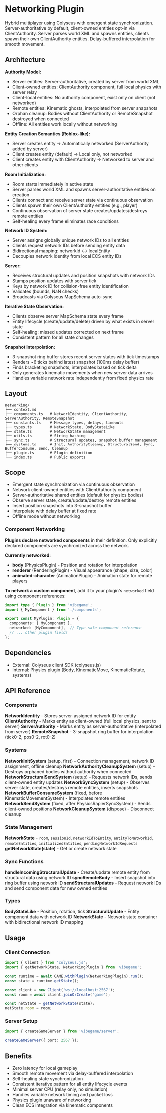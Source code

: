 # Networking Plugin

<!-- LLM:OVERVIEW -->
Hybrid multiplayer using Colyseus with emergent state synchronization. Server-authoritative by default, client-owned entities opt-in via ClientAuthority. Server parses world XML and spawns entities, clients spawn their own ClientAuthority entities. Delay-buffered interpolation for smooth movement.
<!-- /LLM:OVERVIEW -->

## Architecture

**Authority Model:**
- Server entities: Server-authoritative, created by server from world XML
- Client-owned entities: ClientAuthority component, full local physics with server relay
- Client-local entities: No authority component, exist only on client (not networked)
- Remote entities: Kinematic ghosts, interpolated from server snapshots
- Orphan cleanup: Bodies without ClientAuthority or RemoteSnapshot destroyed when connected
- Offline: All entities work locally without networking

**Entity Creation Semantics (Roblox-like):**
- Server creates entity → Automatically networked (ServerAuthority added by server)
- Client creates entity (default) → Local only, not networked
- Client creates entity with ClientAuthority → Networked to server and other clients

**Room Initialization:**
- Room starts immediately in active state
- Server parses world XML and spawns server-authoritative entities on creation
- Clients connect and receive server state via continuous observation
- Clients spawn their own ClientAuthority entities (e.g., player)
- Continuous observation of server state creates/updates/destroys remote entities
- Self-healing every frame eliminates race conditions

**Network ID System:**
- Server assigns globally unique network IDs to all entities
- Clients request network IDs before sending entity data
- Bidirectional mapping: networkId ↔ localEntity
- Decouples network identity from local ECS entity IDs

**Server:**
- Receives structural updates and position snapshots with network IDs
- Stamps position updates with server tick
- Keys by network ID for collision-free entity identification
- Validates (bounds, NaN checks)
- Broadcasts via Colyseus MapSchema auto-sync

**Iterative State Observation:**
- Clients observe server MapSchema state every frame
- Entity lifecycle (create/update/delete) driven by what exists in server state
- Self-healing: missed updates corrected on next frame
- Consistent pattern for all state changes

**Snapshot Interpolation:**
- 3-snapshot ring buffer stores recent server states with tick timestamps
- Renders ~6 ticks behind latest snapshot (100ms delay buffer)
- Finds bracketing snapshots, interpolates based on tick delta
- Only generates kinematic movements when new server data arrives
- Handles variable network rate independently from fixed physics rate

## Layout

```
networking/
├── context.md
├── components.ts   # NetworkIdentity, ClientAuthority, ServerAuthority, RemoteSnapshot
├── constants.ts    # Message types, delays, timeouts
├── types.ts        # NetworkState, BodyStateLike
├── state.ts        # NetworkState management
├── utils.ts        # String hashing
├── sync.ts         # Structural updates, snapshot buffer management
├── systems.ts      # Init, AuthorityCleanup, StructuralSend, Sync, BufferConsume, Send, Cleanup
├── plugin.ts       # Plugin definition
└── index.ts        # Public exports
```

## Scope

- Emergent state synchronization via continuous observation
- Network client-owned entities with ClientAuthority component
- Server-authoritative shared entities (default for physics bodies)
- Observe server state, create/update/destroy remote entities
- Insert position snapshots into 3-snapshot buffer
- Interpolate with delay buffer at fixed rate
- Offline mode without networking

### Component Networking

**Plugins declare networked components** in their definition. Only explicitly declared components are synchronized across the network.

**Currently networked:**
- **body** (PhysicsPlugin) - Position and rotation for interpolation
- **renderer** (RenderingPlugin) - Visual appearance (shape, size, color)
- **animated-character** (AnimationPlugin) - Animation state for remote players

**To network a custom component**, add it to your plugin's `networked` field using component references:

```typescript
import type { Plugin } from 'vibegame';
import { MyComponent } from './components';

export const MyPlugin: Plugin = {
  components: { MyComponent },
  networked: [MyComponent],  // Type-safe component reference
  // ... other plugin fields
};
```

## Dependencies

- External: Colyseus client SDK (colyseus.js)
- Internal: Physics plugin (Body, KinematicMove, KinematicRotate, systems)

<!-- LLM:REFERENCE -->
## API Reference

### Components

**NetworkIdentity** - Stores server-assigned network ID for entity
**ClientAuthority** - Marks entity as client-owned (full local physics, sent to server)
**ServerAuthority** - Marks entity as server-authoritative (interpolated from server)
**RemoteSnapshot** - 3-snapshot ring buffer for interpolation (tick0-2, pos0-2, rot0-2)

### Systems

**NetworkInitSystem** (setup, first) - Connection management, network ID assignment, offline cleanup
**NetworkAuthorityCleanupSystem** (setup) - Destroys orphaned bodies without authority when connected
**NetworkStructuralSendSystem** (setup) - Requests network IDs, sends client-owned entity updates
**NetworkSyncSystem** (setup) - Observes server state, creates/destroys remote entities, inserts snapshots
**NetworkBufferConsumeSystem** (fixed, before KinematicMovementSystem) - Interpolates remote entities
**NetworkSendSystem** (fixed, after PhysicsRapierSyncSystem) - Sends client-owned positions
**NetworkCleanupSystem** (dispose) - Disconnect cleanup

### State Management

**NetworkState** - `room`, `sessionId`, `networkIdToEntity`, `entityToNetworkId`, `remoteEntities`, `initializedEntities`, `pendingNetworkIdRequests`
**getNetworkState(state)** - Get or create network state

### Sync Functions

**handleIncomingStructuralUpdate** - Create/update remote entity from structural data using network ID
**syncRemoteBody** - Insert snapshot into ring buffer using network ID
**sendStructuralUpdates** - Request network IDs and send component data for new owned entities

### Types

**BodyStateLike** - Position, rotation, tick
**StructuralUpdate** - Entity component data with network ID
**NetworkState** - Network state container with bidirectional network ID mapping
<!-- /LLM:REFERENCE -->

## Usage

### Client Connection
```typescript
import { Client } from 'colyseus.js';
import { getNetworkState, NetworkingPlugin } from 'vibegame';

const runtime = await GAME.withPlugin(NetworkingPlugin).run();
const state = runtime.getState();

const client = new Client('ws://localhost:2567');
const room = await client.joinOrCreate('game');

const netState = getNetworkState(state);
netState.room = room;
```

### Server Setup
```typescript
import { createGameServer } from 'vibegame/server';

createGameServer({ port: 2567 });
```

## Benefits

- Zero latency for local gameplay
- Smooth remote movement via delay-buffered interpolation
- Self-healing state synchronization
- Consistent iterative pattern for all entity lifecycle events
- Minimal server CPU (relay only, no simulation)
- Handles variable network timing and packet loss
- Physics plugin unaware of networking
- Clean ECS integration via kinematic components
